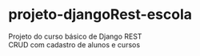 # projeto-djangoRest-escola
Projeto do curso básico de Django REST
<br/>
CRUD com cadastro de alunos e cursos
